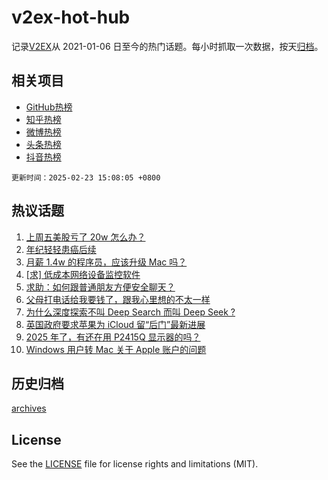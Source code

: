 # v2ex-hot-hub

 记录[V2EX](https://www.v2ex.com/)从 2021-01-06 日至今的热门话题。每小时抓取一次数据，按天[归档](archives)。
 
 ## 相关项目

- [GitHub热榜](https://github.com/snaildev/github-hot-hub)
- [知乎热榜](https://github.com/snaildev/zhihu-hot-hub)
- [微博热榜](https://github.com/snaildev/weibo-hot-hub)
- [头条热榜](https://github.com/snaildev/toutiao-hot-hub)
- [抖音热榜](https://github.com/snaildev/douyin-hot-hub)


 `更新时间：2025-02-23 15:08:05 +0800`

## 热议话题

1. [上周五美股亏了 20w 怎么办？](https://www.v2ex.com/t/1113510)
1. [年纪轻轻患癌后续](https://www.v2ex.com/t/1113521)
1. [月薪 1.4w 的程序员，应该升级 Mac 吗？](https://www.v2ex.com/t/1113570)
1. [[求] 低成本网络设备监控软件](https://www.v2ex.com/t/1113511)
1. [求助：如何跟普通朋友方便安全聊天？](https://www.v2ex.com/t/1113581)
1. [父母打电话给我要钱了，跟我心里想的不太一样](https://www.v2ex.com/t/1113589)
1. [为什么深度探索不叫 Deep Search 而叫 Deep Seek ?](https://www.v2ex.com/t/1113488)
1. [英国政府要求苹果为 iCloud 留“后门”最新进展](https://www.v2ex.com/t/1113515)
1. [2025 年了，有还在用 P2415Q 显示器的吗？](https://www.v2ex.com/t/1113506)
1. [Windows 用户转 Mac 关于 Apple 账户的问题](https://www.v2ex.com/t/1113498)

## 历史归档

[archives](archives)

## License

See the [LICENSE](LICENSE) file for license rights and limitations (MIT).
